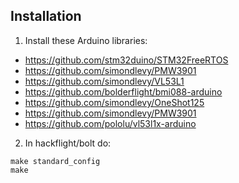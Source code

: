 ## Installation

1. Install these Arduino libraries:

* https://github.com/stm32duino/STM32FreeRTOS
* https://github.com/simondlevy/PMW3901
* https://github.com/simondlevy/VL53L1
* https://github.com/bolderflight/bmi088-arduino
* https://github.com/simondlevy/OneShot125
* https://github.com/simondlevy/PMW3901
* https://github.com/pololu/vl53l1x-arduino


2. In hackflight/bolt do:

```
make standard_config
make
```
